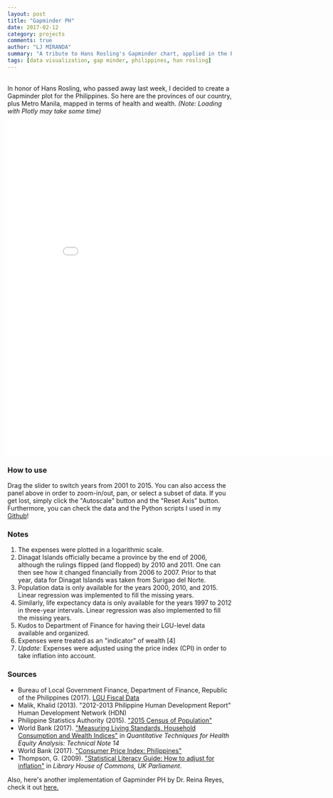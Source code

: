 ```yaml
---
layout: post
title: "Gapminder PH"
date: 2017-02-12
category: projects
comments: true
author: "LJ MIRANDA"
summary: "A tribute to Hans Rosling's Gapminder chart, applied in the Philippine context."
tags: [data visualization, gap minder, philippines, han rosling]
---
```


<br> In honor of Hans Rosling, who passed away last week, I decided to create
a Gapminder plot for the Philippines. So here are the provinces of our
country, plus Metro Manila, mapped in terms of health and wealth. _(Note:
Loading with Plotly may take some time)_

<iframe width="850" height="750" frameborder="0" scrolling="no" src="//plot.ly/~ljvmiranda/49.embed"></iframe>

### How to use

Drag the slider to switch years from 2001 to 2015. You can also access the
panel above in order to zoom-in/out, pan, or select a subset of data. If you
get lost, simply click the "Autoscale" button and the "Reset Axis" button.
Furthermore, you can check the data and the Python scripts I used in my
[Github](https://github.com/ljvmiranda921/gapminder-ph)!

### Notes
1. The expenses were plotted in a logarithmic scale.
2. Dinagat Islands officially became a province by the end of 2006, although the rulings flipped (and flopped) by 2010 and 2011. One can then see how it changed financially from 2006 to 2007. Prior to that year, data for Dinagat Islands was taken from Surigao del Norte.
3. Population data is only available for the years 2000, 2010, and 2015. Linear regression was implemented to fill the missing years.
4. Similarly, life expectancy data is only available for the years 1997 to 2012 in three-year intervals. Linear regression was also implemented to fill the missing years.
5. Kudos to Department of Finance for having their LGU-level data available and organized.
6. Expenses were treated as an "indicator" of wealth [4]
7. _Update:_ Expenses were adjusted using the price index (CPI) in order to take inflation into account.

### Sources
- Bureau of Local Government Finance, Department of Finance, Republic of the Philippines (2017). [LGU Fiscal Data](http://blgf.gov.ph/lgu-fiscal-data/)
- Malik, Khalid (2013). "2012-2013 Philippine Human Development Report" Human Development Network (HDN)
- Philippine Statistics Authority (2015). ["2015 Census of Population"](https://psa.gov.ph/statistics/census/2015-census-of-population)
- World Bank (2017). ["Measuring Living Standards, Household Consumption and Wealth Indices"](http://siteresources.worldbank.org/INTPAH/Resources/Publications/Quantitative-Techniques/health_eq_tn04.pdf) in _Quantitative Techniques for Health Equity Analysis: Technical Note 14_ 
- World Bank (2017). ["Consumer Price Index: Philippines"](http://data.worldbank.org/indicator/FP.CPI.TOTL?locations=PH)
- Thompson, G. (2009). ["Statistical Literacy Guide: How to adjust for inflation"](http://www.parliament.uk/briefing-papers/sn04962.pdf) in *Library House of Commons, UK Parliament*.

Also, here's another implementation of Gapminder PH by Dr. Reina Reyes, check
it out [here.](https://pinayobserver.wordpress.com/2012/09/01/gapminder/)

